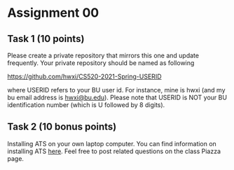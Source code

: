 # Assignment 00

## Task 1 (10 points)

Please create a private repository that mirrors this one and update
frequently. Your private repository should be named as following

https://github.com/hwxi/CS520-2021-Spring-USERID

where USERID refers to your BU user id. For instance, mine is hwxi
(and my bu email address is hwxi@bu.edu). Please note that USERID is
NOT your BU identification number (which is U followed by 8 digits).

## Task 2 (10 bonus points)

Installing ATS on your own laptop computer. You can find information
on installing ATS [here](http://www.ats-lang.org). Feel free to post
related questions on the class Piazza page.


 
